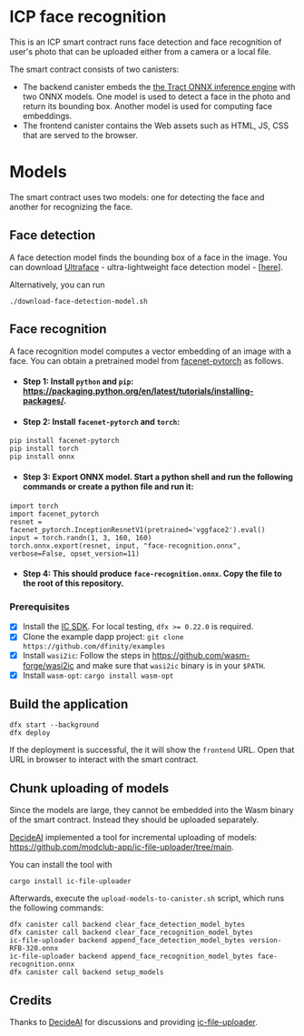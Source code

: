 # ICP face recognition

This is an ICP smart contract runs face detection and face recognition of user's photo that can be uploaded either from a camera or a local file.

The smart contract consists of two canisters:

- The backend canister embeds the [the Tract ONNX inference engine](https://github.com/sonos/tract) with two ONNX models. One model is used to detect a face in the photo and return its bounding box. Another model is used for computing face embeddings.
- The frontend canister contains the Web assets such as HTML, JS, CSS that are served to the browser.

# Models

The smart contract uses two models: one for detecting the face and another for recognizing the face.

## Face detection

A face detection model finds the bounding box of a face in the image.
You can download [Ultraface](https://github.com/onnx/models/tree/main/validated/vision/body_analysis/ultraface) - ultra-lightweight face detection model - [[here](https://github.com/onnx/models/blob/bec48b6a70e5e9042c0badbaafefe4454e072d08/validated/vision/body_analysis/ultraface/models/version-RFB-320.onnx)].

Alternatively, you can run

```
./download-face-detection-model.sh
```

## Face recognition

A face recognition model computes a vector embedding of an image with a face.
You can obtain a pretrained model from [facenet-pytorch](https://github.com/timesler/facenet-pytorch) as follows.

- #### Step 1: Install `python` and `pip`: https://packaging.python.org/en/latest/tutorials/installing-packages/.

- #### Step 2: Install `facenet-pytorch` and  `torch`:

```
pip install facenet-pytorch
pip install torch
pip install onnx
```

- #### Step 3: Export ONNX model. Start a python shell and run the following commands or create a python file and run it:

```
import torch
import facenet_pytorch
resnet = facenet_pytorch.InceptionResnetV1(pretrained='vggface2').eval()
input = torch.randn(1, 3, 160, 160)
torch.onnx.export(resnet, input, "face-recognition.onnx", verbose=False, opset_version=11)
```

- #### Step 4: This should produce `face-recognition.onnx`. Copy the file to the root of this repository.

### Prerequisites

- [x] Install the [IC
  SDK](https://internetcomputer.org/docs/current/developer-docs/getting-started/install). For local testing, `dfx >= 0.22.0` is required.
- [x] Clone the example dapp project: `git clone https://github.com/dfinity/examples`
- [x] Install `wasi2ic`: Follow the steps in https://github.com/wasm-forge/wasi2ic and make sure that `wasi2ic` binary is in your `$PATH`.
- [x] Install `wasm-opt`: `cargo install wasm-opt`

## Build the application

```
dfx start --background
dfx deploy
```

If the deployment is successful, the it will show the `frontend` URL.
Open that URL in browser to interact with the smart contract.

## Chunk uploading of models

Since the models are large, they cannot be embedded into the Wasm binary of the smart contract.
Instead they should be uploaded separately.

[DecideAI](https://decideai.xyz/) implemented a tool for incremental uploading of models: https://github.com/modclub-app/ic-file-uploader/tree/main.

You can install the tool with

```
cargo install ic-file-uploader
```

Afterwards, execute the `upload-models-to-canister.sh` script, which runs the following commands:

```
dfx canister call backend clear_face_detection_model_bytes
dfx canister call backend clear_face_recognition_model_bytes
ic-file-uploader backend append_face_detection_model_bytes version-RFB-320.onnx
ic-file-uploader backend append_face_recognition_model_bytes face-recognition.onnx
dfx canister call backend setup_models
```

## Credits

Thanks to [DecideAI](https://decideai.xyz/) for discussions and providing [ic-file-uploader](https://github.com/modclub-app/ic-file-uploader/tree/main).

